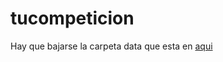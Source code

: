 # tucompeticion
Hay que bajarse la carpeta data que esta en [aqui](https://mega.co.nz/#F!Ehx2SL5L!t27Yds500hyQd7Mst1R2yg)
